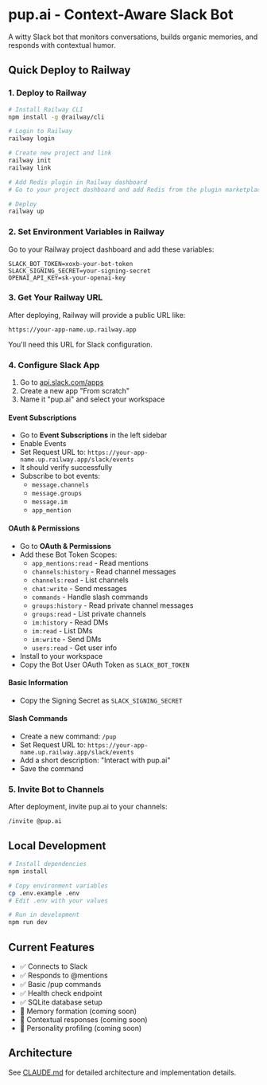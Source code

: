# pup.ai - Context-Aware Slack Bot

A witty Slack bot that monitors conversations, builds organic memories, and responds with contextual humor.

## Quick Deploy to Railway

### 1. Deploy to Railway

```bash
# Install Railway CLI
npm install -g @railway/cli

# Login to Railway
railway login

# Create new project and link
railway init
railway link

# Add Redis plugin in Railway dashboard
# Go to your project dashboard and add Redis from the plugin marketplace

# Deploy
railway up
```

### 2. Set Environment Variables in Railway

Go to your Railway project dashboard and add these variables:

```env
SLACK_BOT_TOKEN=xoxb-your-bot-token
SLACK_SIGNING_SECRET=your-signing-secret
OPENAI_API_KEY=sk-your-openai-key
```

### 3. Get Your Railway URL

After deploying, Railway will provide a public URL like:
```
https://your-app-name.up.railway.app
```

You'll need this URL for Slack configuration.

### 4. Configure Slack App

1. Go to [api.slack.com/apps](https://api.slack.com/apps)
2. Create a new app "From scratch"
3. Name it "pup.ai" and select your workspace

#### Event Subscriptions
- Go to **Event Subscriptions** in the left sidebar
- Enable Events
- Set Request URL to: `https://your-app-name.up.railway.app/slack/events`
- It should verify successfully
- Subscribe to bot events:
  - `message.channels`
  - `message.groups`
  - `message.im`
  - `app_mention`

#### OAuth & Permissions
- Go to **OAuth & Permissions**
- Add these Bot Token Scopes:
  - `app_mentions:read` - Read mentions
  - `channels:history` - Read channel messages
  - `channels:read` - List channels
  - `chat:write` - Send messages
  - `commands` - Handle slash commands
  - `groups:history` - Read private channel messages
  - `groups:read` - List private channels
  - `im:history` - Read DMs
  - `im:read` - List DMs
  - `im:write` - Send DMs
  - `users:read` - Get user info
- Install to your workspace
- Copy the Bot User OAuth Token as `SLACK_BOT_TOKEN`

#### Basic Information
- Copy the Signing Secret as `SLACK_SIGNING_SECRET`

#### Slash Commands
- Create a new command: `/pup`
- Set Request URL to: `https://your-app-name.up.railway.app/slack/events`
- Add a short description: "Interact with pup.ai"
- Save the command

### 5. Invite Bot to Channels

After deployment, invite pup.ai to your channels:
```
/invite @pup.ai
```

## Local Development

```bash
# Install dependencies
npm install

# Copy environment variables
cp .env.example .env
# Edit .env with your values

# Run in development
npm run dev
```

## Current Features

- ✅ Connects to Slack
- ✅ Responds to @mentions
- ✅ Basic /pup commands
- ✅ Health check endpoint
- ✅ SQLite database setup
- 🚧 Memory formation (coming soon)
- 🚧 Contextual responses (coming soon)
- 🚧 Personality profiling (coming soon)

## Architecture

See [CLAUDE.md](CLAUDE.md) for detailed architecture and implementation details.